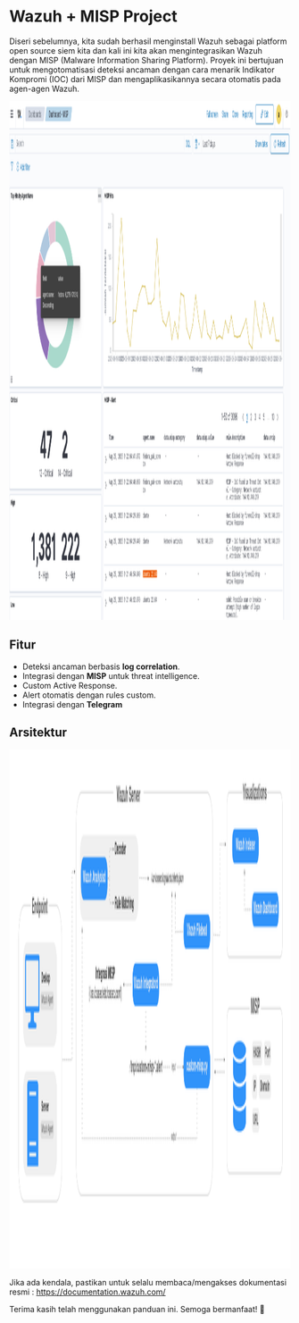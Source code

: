 # Wazuh + MISP Project 
Diseri sebelumnya, kita sudah berhasil menginstall Wazuh sebagai platform open source siem kita dan kali ini kita akan mengintegrasikan Wazuh dengan MISP (Malware Information Sharing Platform). Proyek ini bertujuan untuk mengotomatisasi deteksi ancaman dengan cara menarik Indikator Kompromi (IOC) dari MISP dan mengaplikasikannya secara otomatis pada agen-agen Wazuh.

<img width="1855" height="929" alt="image" src="dashboard.png" />


## Fitur
- Deteksi ancaman berbasis **log correlation**.
- Integrasi dengan **MISP** untuk threat intelligence.
- Custom Active Response.
- Alert otomatis dengan rules custom.
- Integrasi dengan **Telegram**

## Arsitektur

<img width="1855" height="929" alt="image" src="arsitektur.png" />


Jika ada kendala, pastikan untuk selalu membaca/mengakses dokumentasi resmi : https://documentation.wazuh.com/

Terima kasih telah menggunakan panduan ini. Semoga bermanfaat! 🙌




